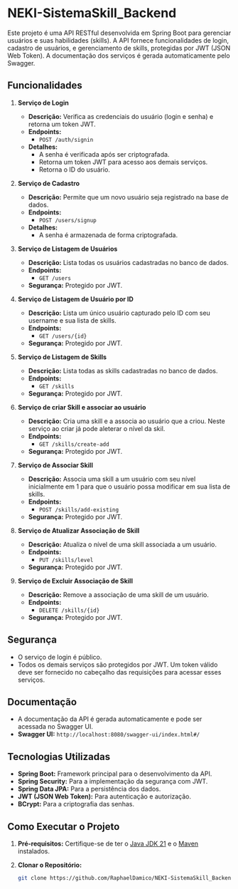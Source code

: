 # NEKI-SistemaSkill_Backend

Este projeto é uma API RESTful desenvolvida em Spring Boot para gerenciar usuários e suas habilidades (skills). A API fornece funcionalidades de login, cadastro de usuários, e gerenciamento de skills, protegidas por JWT (JSON Web Token). A documentação dos serviços é gerada automaticamente pelo Swagger.

## Funcionalidades

1. **Serviço de Login**
   - **Descrição:** Verifica as credenciais do usuário (login e senha) e retorna um token JWT.
   - **Endpoints:**
     - `POST /auth/signin`
   - **Detalhes:**
     - A senha é verificada após ser criptografada.
     - Retorna um token JWT para acesso aos demais serviços.
     - Retorna o ID do usuário.

2. **Serviço de Cadastro**
   - **Descrição:** Permite que um novo usuário seja registrado na base de dados.
   - **Endpoints:**
     - `POST /users/signup`
   - **Detalhes:**
     - A senha é armazenada de forma criptografada.

3. **Serviço de Listagem de Usuários**
   - **Descrição:** Lista todas os usuários cadastradas no banco de dados.
   - **Endpoints:**
     - `GET /users`
   - **Segurança:** Protegido por JWT.

4. **Serviço de Listagem de Usuário por ID**
   - **Descrição:** Lista um único usuário capturado pelo ID com seu username e sua lista de skills.
   - **Endpoints:**
     - `GET /users/{id}`
   - **Segurança:** Protegido por JWT.

5. **Serviço de Listagem de Skills**
   - **Descrição:** Lista todas as skills cadastradas no banco de dados.
   - **Endpoints:**
     - `GET /skills`
   - **Segurança:** Protegido por JWT.

6. **Serviço de criar Skill e associar ao usuário**
   - **Descrição:** Cria uma skill e a associa ao usuário que a criou. Neste serviço ao criar já pode aleterar o nível da skil.
   - **Endpoints:**
     - `GET /skills/create-add`
   - **Segurança:** Protegido por JWT.

7. **Serviço de Associar Skill**
   - **Descrição:** Associa uma skill a um usuário com seu nível inicialmente em 1 para que o usuário possa modificar em sua lista de skills.
   - **Endpoints:**
     - `POST /skills/add-existing`
   - **Segurança:** Protegido por JWT.

8. **Serviço de Atualizar Associação de Skill**
   - **Descrição:** Atualiza o nível de uma skill associada a um usuário.
   - **Endpoints:**
     - `PUT /skills/level`
   - **Segurança:** Protegido por JWT.

9. **Serviço de Excluir Associação de Skill**
   - **Descrição:** Remove a associação de uma skill de um usuário.
   - **Endpoints:**
     - `DELETE /skills/{id}`
   - **Segurança:** Protegido por JWT.

## Segurança

- O serviço de login é público.
- Todos os demais serviços são protegidos por JWT. Um token válido deve ser fornecido no cabeçalho das requisições para acessar esses serviços.

## Documentação

- A documentação da API é gerada automaticamente e pode ser acessada no Swagger UI.
- **Swagger UI:** `http://localhost:8080/swagger-ui/index.html#/`

## Tecnologias Utilizadas

- **Spring Boot:** Framework principal para o desenvolvimento da API.
- **Spring Security:** Para a implementação da segurança com JWT.
- **Spring Data JPA:** Para a persistência dos dados.
- **JWT (JSON Web Token):** Para autenticação e autorização.
- **BCrypt:** Para a criptografia das senhas.

## Como Executar o Projeto

1. **Pré-requisitos:** Certifique-se de ter o [Java JDK 21](https://www.oracle.com/br/java/technologies/downloads/#java21) e o [Maven](https://maven.apache.org/download.cgi) instalados.

2. **Clonar o Repositório:**
   ```bash
   git clone https://github.com/RaphaelDamico/NEKI-SistemaSkill_Backend.git
